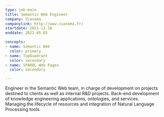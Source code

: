 ```yaml
---
type: job-main
title: Semantic Web Engineer
company: Viasema
companylink: http://www.viasema.fr/
startdate: 2021-11-16
enddate: 2022-05-05

concepts:
- name: Semantic Web
  color: primary
- name: TopQuadrant
  color: secondary
- name: SPARQL Web Pages
  color: secondary

---
```

Engineer in the Semantic Web team, in charge of development on projects destined to clients as well as internal R&D projects.
Back-end development of knowledge engineering applications, ontologies, and services.  
Managing the lifecycle of resources and integration of Natural Language Processing tools.